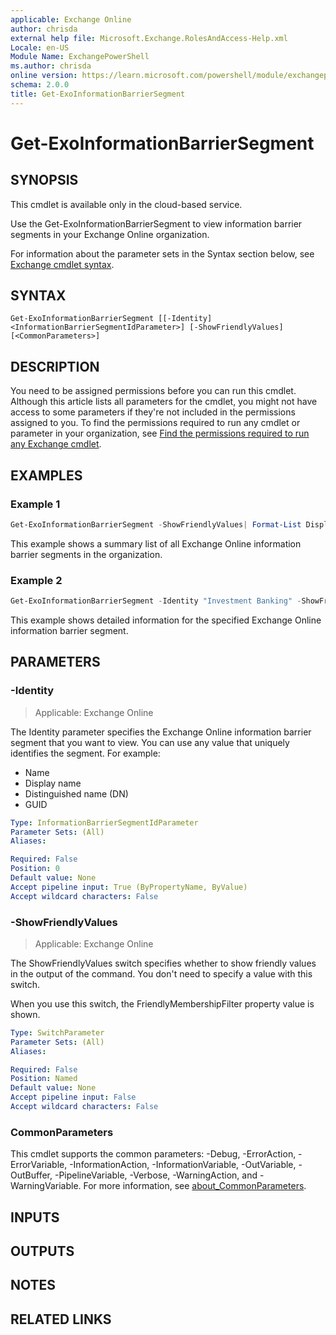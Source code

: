 ```yaml
---
applicable: Exchange Online
author: chrisda
external help file: Microsoft.Exchange.RolesAndAccess-Help.xml
Locale: en-US
Module Name: ExchangePowerShell
ms.author: chrisda
online version: https://learn.microsoft.com/powershell/module/exchangepowershell/get-exoinformationbarriersegment
schema: 2.0.0
title: Get-ExoInformationBarrierSegment
---
```


# Get-ExoInformationBarrierSegment

## SYNOPSIS
This cmdlet is available only in the cloud-based service.

Use the Get-ExoInformationBarrierSegment to view information barrier segments in your Exchange Online organization.

For information about the parameter sets in the Syntax section below, see [Exchange cmdlet syntax](https://learn.microsoft.com/powershell/exchange/exchange-cmdlet-syntax).

## SYNTAX

```
Get-ExoInformationBarrierSegment [[-Identity] <InformationBarrierSegmentIdParameter>] [-ShowFriendlyValues] [<CommonParameters>]
```

## DESCRIPTION
You need to be assigned permissions before you can run this cmdlet. Although this article lists all parameters for the cmdlet, you might not have access to some parameters if they're not included in the permissions assigned to you. To find the permissions required to run any cmdlet or parameter in your organization, see [Find the permissions required to run any Exchange cmdlet](https://learn.microsoft.com/powershell/exchange/find-exchange-cmdlet-permissions).

## EXAMPLES

### Example 1
```powershell
Get-ExoInformationBarrierSegment -ShowFriendlyValues| Format-List DisplayName,Name,FriendlyRecipientFilter,AssociatedPolicy
```

This example shows a summary list of all Exchange Online information barrier segments in the organization.

### Example 2
```powershell
Get-ExoInformationBarrierSegment -Identity "Investment Banking" -ShowFriendlyValues
```

This example shows detailed information for the specified Exchange Online information barrier segment.

## PARAMETERS

### -Identity

> Applicable: Exchange Online

The Identity parameter specifies the Exchange Online information barrier segment that you want to view. You can use any value that uniquely identifies the segment. For example:

- Name
- Display name
- Distinguished name (DN)
- GUID

```yaml
Type: InformationBarrierSegmentIdParameter
Parameter Sets: (All)
Aliases:

Required: False
Position: 0
Default value: None
Accept pipeline input: True (ByPropertyName, ByValue)
Accept wildcard characters: False
```

### -ShowFriendlyValues

> Applicable: Exchange Online

The ShowFriendlyValues switch specifies whether to show friendly values in the output of the command. You don't need to specify a value with this switch.

When you use this switch, the FriendlyMembershipFilter property value is shown.

```yaml
Type: SwitchParameter
Parameter Sets: (All)
Aliases:

Required: False
Position: Named
Default value: None
Accept pipeline input: False
Accept wildcard characters: False
```

### CommonParameters
This cmdlet supports the common parameters: -Debug, -ErrorAction, -ErrorVariable, -InformationAction, -InformationVariable, -OutVariable, -OutBuffer, -PipelineVariable, -Verbose, -WarningAction, and -WarningVariable. For more information, see [about_CommonParameters](https://go.microsoft.com/fwlink/p/?LinkID=113216).

## INPUTS

## OUTPUTS

## NOTES

## RELATED LINKS
